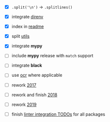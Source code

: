 - [x] `.split('\n')` -> `.splitlines()`
- [x] integrate [direnv](.envrc)
- [x] index in [readme](README.md)
- [x] split [utils](common/utils.py)
- [x] integrate **mypy**

- [ ] include **mypy** release with `match` support
- [ ] integrate **black**
- [ ] use [ocr](common/ocr.py) where applicable
- [ ] rework [2017](y2017)
- [ ] rework and finish [2018](y2018)
- [ ] rework [2019](y2019)
- [ ] finish [linter integration TODOs](Makefile) for all packages
